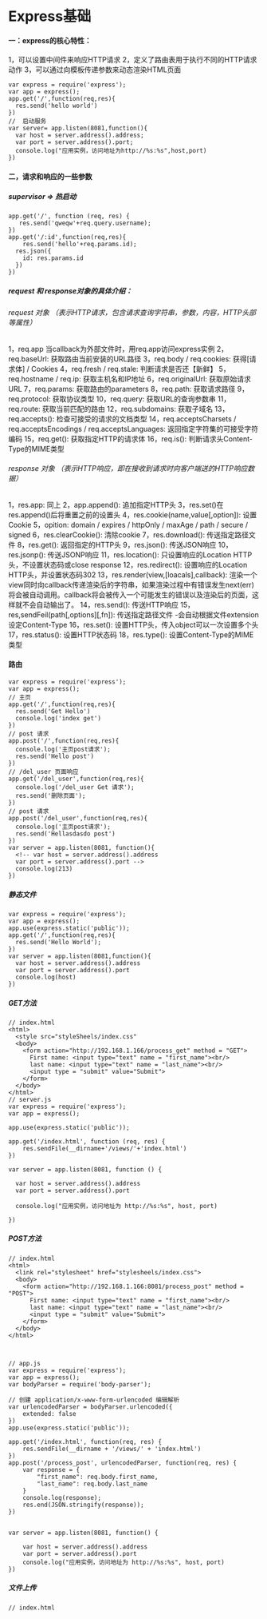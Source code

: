 # Express基础
#### 一：express的核心特性：
1，可以设置中间件来响应HTTP请求
2，定义了路由表用于执行不同的HTTP请求动作
3，可以通过向模板传递参数来动态渲染HTML页面
~~~
var express = require('express');
var app = express();
app.get('/',function(req,res){
  res.send('hello world')
})
//  启动服务
var server= app.listen(8081,function(){
  var host = server.address().address;
  var port = server.address().port;
  console.log("应用实例，访问地址为http://%s:%s",host,port)
})
~~~
#### 二，请求和响应的一些参数
##### supervisor  => 热启动
~~~
app.get('/', function (req, res) {
   res.send('qweqw'+req.query.username);
})
app.get('/:id',function(req,res){
	res.send('hello'+req.params.id);
  res.json({
    id: res.params.id
  })
})
~~~
##### request 和 response对象的具体介绍：
###### request 对象 （表示HTTP请求，包含请求查询字符串，参数，内容，HTTP头部等属性）
1，req.app  当callback为外部文件时，用req.app访问express实例
2，req.baseUrl: 获取路由当前安装的URL路径
3，req.body / req.cookies: 获得[请求体] / Cookies
4，req.fresh / req.stale: 判断请求是否还【新鲜】
5，req.hostname / req.ip: 获取主机名和IP地址
6，req.originalUrl: 获取原始请求URL
7，req.params: 获取路由的parameters
8，req.path: 获取请求路径
9，req.protocol: 获取协议类型
10，req.query: 获取URL的查询参数串
11，req.route: 获取当前匹配的路由
12，req.subdomains: 获取子域名
13，req.accepts(): 检查可接受的请求的文档类型
14，req.acceptsCharsets / req.acceptsEncodings / req.acceptsLanguages: 返回指定字符集的可接受字符编码
15，req.get(): 获取指定HTTP的请求体
16，req.is(): 判断请求头Content-Type的MIME类型
###### response 对象 （表示HTTP响应，即在接收到请求时向客户端送的HTTP响应数据）
1，res.app: 同上
2，app.append(): 追加指定HTTP头
3，res.set()在res.append()后将重置之前的设置头
4，res.cookie(name,value[,option]): 设置Cookie
5，opition: domain / expires / httpOnly / maxAge / path / secure / signed
6，res.clearCookie(): 清除cookie
7，res.download(): 传送指定路径文件
8，res.get(): 返回指定的HTTP头
9，res.json(): 传送JSON响应
10，res.jsonp(): 传送JSONP响应
11，res.location(): 只设置响应的Location HTTP头，不设置状态码或close response
12，res.redirect(): 设置响应的Location HTTP头，并设置状态码302
13，res.render(view,[loacals],callback): 渲染一个view同时向callback传递渲染后的字符串，如果渲染过程中有错误发生next(err)将会被自动调用。callback将会被传入一个可能发生的错误以及渲染后的页面，这样就不会自动输出了。
14，res.send(): 传送HTTP响应
15，res,sendFeil(path[,options][,fn]): 传送指定路径文件 -会自动根据文件extension设定Content-Type
16，res.set(): 设置HTTP头，传入object可以一次设置多个头
17，res.status(): 设置HTTP状态码
18，res.type(): 设置Content-Type的MIME类型

#### 路由
~~~
var express = require('express');
var app = express();
// 主页
app.get('/',function(req,res){
  res.send('Get Hello')
  console.log('index get')
})
// post 请求
app.post('/',function(req,res){
  console.log('主页post请求');
  res.send('Hello post')
})
// /del_user 页面响应
app.get('/del_user',function(req,res){
  console.log('/del_user Get 请求');
  res.send('删除页面');
})
// post 请求
app.post('/del_user',function(req,res){
  console.log('主页post请求');
  res.send('Hellasdasdo post')
})
var server = app.listen(8081, function(){
  <!-- var host = server.address().address
  var port = server.address().port -->
  console.log(213)
})
~~~
##### 静态文件
~~~
var express = require('express');
var app = express();
app.use(express.static('public'));
app.get('/',function(req,res){
  res.send('Hello World');
})
var server = app.listen(8081,function(){
  var host = server.address().address
  var port = server.address().port
  console.log(host)
})
~~~
##### GET方法
~~~
// index.html
<html>
  <style src="styleSheels/index.css"
  <body>
    <form action="http://192.168.1.166/process_get" method = "GET">
      First name: <input type="text" name = "first_name"><br/>
      last name: <input type="text" name = "last_name"><br/>
      <input type = "submit" value="Submit">
    </form>
  </body>
</html>
// server.js
var express = require('express');
var app = express();

app.use(express.static('public'));

app.get('/index.html', function (req, res) {
	res.sendFile(__dirname+'/views/'+'index.html')
})

var server = app.listen(8081, function () {
 
  var host = server.address().address
  var port = server.address().port
 
  console.log("应用实例，访问地址为 http://%s:%s", host, port)
 
})
~~~
##### POST方法
~~~
// index.html
<html>
  <link rel="stylesheet" href="stylesheels/index.css">
  <body>
    <form action="http://192.168.1.166:8081/process_post" method = "POST">
      First name: <input type="text" name = "first_name"><br/>
      last name: <input type="text" name = "last_name"><br/>
      <input type = "submit" value="Submit">
    </form>
  </body>
</html>



// app.js
var express = require('express');
var app = express();
var bodyParser = require('body-parser');

// 创建 application/x-www-form-urlencoded 编辑解析
var urlencodedParser = bodyParser.urlencoded({
    extended: false
})
app.use(express.static('public'));

app.get('/index.html', function(req, res) {
    res.sendFile(__dirname + '/views/' + 'index.html')
})
app.post('/process_post', urlencodedParser, function(req, res) {
    var response = {
        "first_name": req.body.first_name,
        "last_name": req.body.last_name
    }
    console.log(response);
    res.end(JSON.stringify(response));
})


var server = app.listen(8081, function() {

    var host = server.address().address
    var port = server.address().port
    console.log("应用实例，访问地址为 http://%s:%s", host, port)
})
~~~

##### 文件上传
~~~
// index.html

~~~
